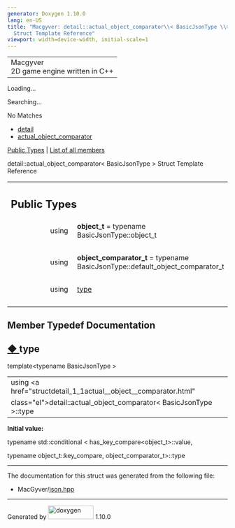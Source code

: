 ```yaml
---
generator: Doxygen 1.10.0
lang: en-US
title: "Macgyver: detail::actual_object_comparator\\< BasicJsonType \\>
  Struct Template Reference"
viewport: width=device-width, initial-scale=1
---
```


<div id="top">

<div id="titlearea">

<table data-cellspacing="0" data-cellpadding="0">
<colgroup>
<col style="width: 100%" />
</colgroup>
<tbody>
<tr id="projectrow" class="odd">
<td id="projectalign"><div id="projectname">
Macgyver
</div>
<div id="projectbrief">
2D game engine written in C++
</div></td>
</tr>
</tbody>
</table>

</div>

<div id="main-nav">

</div>

<div id="MSearchSelectWindow"
onmouseover="return searchBox.OnSearchSelectShow()"
onmouseout="return searchBox.OnSearchSelectHide()"
onkeydown="return searchBox.OnSearchSelectKey(event)">

</div>

<div id="MSearchResultsWindow">

<div id="MSearchResults">

<div class="SRPage">

<div id="SRIndex">

<div id="SRResults">

</div>

<div id="Loading" class="SRStatus">

Loading...

</div>

<div id="Searching" class="SRStatus">

Searching...

</div>

<div id="NoMatches" class="SRStatus">

No Matches

</div>

</div>

</div>

</div>

</div>

<div id="nav-path" class="navpath">

- <a href="namespacedetail.html" class="el">detail</a>
- <a href="structdetail_1_1actual__object__comparator.html"
  class="el">actual_object_comparator</a>

</div>

</div>

<div class="header">

<div class="summary">

[Public Types](#pub-types) \| [List of all
members](structdetail_1_1actual__object__comparator-members.html)

</div>

<div class="headertitle">

<div class="title">

detail::actual_object_comparator\< BasicJsonType \> Struct Template
Reference

</div>

</div>

</div>

<div class="contents">

<table class="memberdecls">
<colgroup>
<col style="width: 50%" />
<col style="width: 50%" />
</colgroup>
<tbody>
<tr class="odd heading">
<td colspan="2"><h2 id="public-types" class="groupheader"><span
id="pub-types"></span> Public Types</h2></td>
</tr>
<tr id="r_a11b9fbe86ee8fdaaf190a4985dfa1804"
class="even memitem:a11b9fbe86ee8fdaaf190a4985dfa1804">
<td class="memItemLeft" style="text-align: right;"
data-valign="top"><span id="a11b9fbe86ee8fdaaf190a4985dfa1804"></span>
using </td>
<td class="memItemRight" data-valign="bottom"><strong>object_t</strong>
= typename BasicJsonType::object_t</td>
</tr>
<tr class="odd separator:a11b9fbe86ee8fdaaf190a4985dfa1804">
<td colspan="2" class="memSeparator"> </td>
</tr>
<tr id="r_a6a6bbffeaf8ac36afa8edb09b2f07d07"
class="even memitem:a6a6bbffeaf8ac36afa8edb09b2f07d07">
<td class="memItemLeft" style="text-align: right;"
data-valign="top"><span id="a6a6bbffeaf8ac36afa8edb09b2f07d07"></span>
using </td>
<td class="memItemRight"
data-valign="bottom"><strong>object_comparator_t</strong> = typename
BasicJsonType::default_object_comparator_t</td>
</tr>
<tr class="odd separator:a6a6bbffeaf8ac36afa8edb09b2f07d07">
<td colspan="2" class="memSeparator"> </td>
</tr>
<tr id="r_af8890fc24b82780c1f526ebe8e7e9e0f"
class="even memitem:af8890fc24b82780c1f526ebe8e7e9e0f">
<td class="memItemLeft" style="text-align: right;"
data-valign="top">using </td>
<td class="memItemRight" data-valign="bottom"><a
href="#af8890fc24b82780c1f526ebe8e7e9e0f" class="el">type</a></td>
</tr>
<tr class="odd separator:af8890fc24b82780c1f526ebe8e7e9e0f">
<td colspan="2" class="memSeparator"> </td>
</tr>
</tbody>
</table>

## Member Typedef Documentation

<span id="af8890fc24b82780c1f526ebe8e7e9e0f"></span>

## <span class="permalink">[◆ ](#af8890fc24b82780c1f526ebe8e7e9e0f)</span>type

<div class="memitem">

<div class="memproto">

<div class="memtemplate">

template\<typename BasicJsonType \>

</div>

|                                                                          |
|--------------------------------------------------------------------------|
| using <a href="structdetail_1_1actual__object__comparator.html"          
 class="el">detail::actual_object_comparator</a>\< BasicJsonType \>::type  |

</div>

<div class="memdoc">

**Initial value:**

<div class="fragment">

<div class="line">

<span class="keyword">typename</span> std::conditional \<
has_key_compare\<object_t\>::value,

</div>

<div class="line">

<span class="keyword">typename</span> object_t::key_compare,
object_comparator_t\>::type

</div>

</div>

</div>

</div>

------------------------------------------------------------------------

The documentation for this struct was generated from the following file:

- MacGyver/<a href="json_8hpp_source.html" class="el">json.hpp</a>

</div>

------------------------------------------------------------------------

<span class="small">Generated
by [<img src="doxygen.svg" class="footer" width="104" height="31"
alt="doxygen" />](https://www.doxygen.org/index.html) 1.10.0</span>
